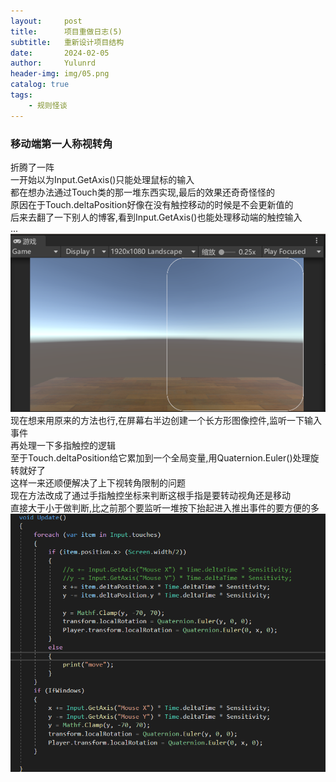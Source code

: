 ```yaml
---
layout:     post
title:      项目重做日志(5)
subtitle:   重新设计项目结构
date:       2024-02-05
author:     Yulunrd
header-img: img/05.png
catalog: true
tags:
    - 规则怪谈
---
```



### 移动端第一人称视转角
折腾了一阵  
一开始以为Input.GetAxis()只能处理鼠标的输入  
都在想办法通过Touch类的那一堆东西实现,最后的效果还奇奇怪怪的  
原因在于Touch.deltaPosition好像在没有触控移动的时候是不会更新值的  
后来去翻了一下别人的博客,看到Input.GetAxis()也能处理移动端的触控输入  
...  
![avatar](/img-post/05_01.png)  
现在想来用原来的方法也行,在屏幕右半边创建一个长方形图像控件,监听一下输入事件  
再处理一下多指触控的逻辑  
至于Touch.deltaPosition给它累加到一个全局变量,用Quaternion.Euler()处理旋转就好了  
这样一来还顺便解决了上下视转角限制的问题  
现在方法改成了通过手指触控坐标来判断这根手指是要转动视角还是移动  
直接大于小于做判断,比之前那个要监听一堆按下抬起进入推出事件的要方便的多  
![avatar](/img-post/05_02.png)  



  

